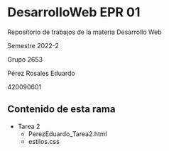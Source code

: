 # DesarrolloWeb EPR 01
Repositorio de trabajos de la materia Desarrollo Web  

Semestre 2022-2  

Grupo 2653

Pérez Rosales Eduardo  

420090601

## Contenido de esta rama

- Tarea 2
    * PerezEduardo_Tarea2.html
    * estilos.css
